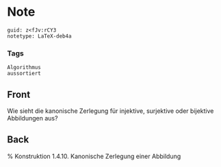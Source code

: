 # Note
```
guid: z<fJv:rCY3
notetype: LaTeX-deb4a
```

### Tags
```
Algorithmus
aussortiert
```

## Front
Wie sieht die kanonische Zerlegung für injektive, surjektive oder bijektive Abbildungen aus?

## Back
% Konstruktion 1.4.10. Kanonische Zerlegung einer Abbildung<div>
</div><div>
</div><div>
</div>
